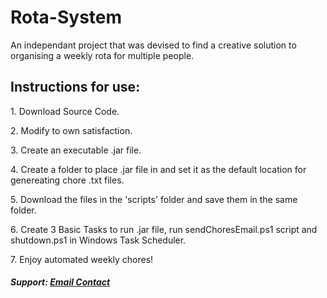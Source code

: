 # Rota-System
An independant project that was devised to find a creative solution to organising a weekly rota for multiple people.

<h2> Instructions for use: </h1>

<p>1. Download Source Code. </p>
<p>2. Modify to own satisfaction. </p>
<p>3. Create an executable .jar file. </p>
<p>4. Create a folder to place .jar file in and set it as the default location for genereating chore .txt files. </p>
<p>5. Download the files in the 'scripts' folder and save them in the same folder. </p>
<p>6. Create 3 Basic Tasks to run .jar file, run sendChoresEmail.ps1 script and shutdown.ps1 in Windows Task Scheduler. </p>
<p>7. Enjoy automated weekly chores! </p>

<h5> Support: <a href = "mailto:yashwant.rathor@blueyonder.co.uk?subject = Feedback&body = Message"> Email Contact </a> </h5>
